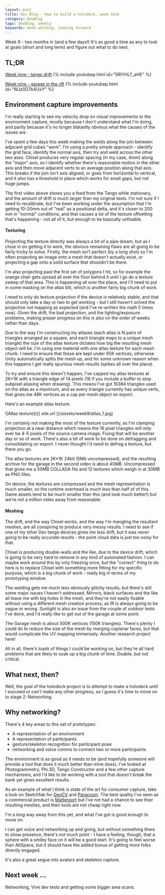 ```yaml
---
layout: post
title: Dev Blog - How to build a holodeck, week nine
category: DevBlog
tags: DevBlog, weekly
keywords: mesh welding, looking forward
---
```


Week 9 - two months in (and a few days!) It's as good a time as any to look at
goals (short and long term) and figure out what to do next.

## TL;DR

[Week nine - tango drift](https://youtu.be/5RlYHLT_aHE)
{% include youtubep.html id="5RlYHLT_aHE" %}

[Week nine - garage in the rift](https://youtu.be/WJz0D7b4UxY)
{% include youtubep.html id="WJz0D7b4UxY" %}

## Environment capture improvements

I'm really starting to see my velocity drop on visual improvements to the
environment capture, mostly because I don't understand what I'm doing, and
partly because it's no longer blatantly obvious what the causes of the issues are.

I've spent a few days this week making the welds along the join between adjacent
grid cubes "work". I'm using a pretty simple approach - identify the grid face,
identify the normal axis, then try and weld across the other two axes. Chisel
produces very regular spacing (in my case, 4mm) along the "major" axis, so I identify
whether there's reasonable motion in the other axis and then move adjacent verts
to an average position along that axis. This breaks if the join isn't axis aligned,
or goes from horizontal to vertical, and it also has a threshold in place which works
for small gaps, but not huge jumps.

The first video above shows you a feed from the Tango while stationary, and the amount
of drift is much larger than my original tests. I'm not sure if I need to recalibrate,
but I've been working under the assumption that I'm getting 10-20mm out of "real" as a positional
delta, and it's closer to 200 mm in "normal" conditions, and that causes a lot of the texture
offsetting that's happening - not all of it, but enough to be basically unfixable.

#### Texturing

Projecting the texture directly was always a bit of a pipe dream, but as I close in on
getting it to work, the obvious remaining flaws are all going to be fairly tricky to solve.
Firstly, the mesh isn't perfect (by a long shot) so I'm often projecting an image onto
a mesh that doesn't actually exist, or projecting a gap onto a solid surface that shouldn't
be there.

I'm also projecting past the first set of polygons I hit, so for example the orange chair gets spread
all over the floor behind it until I go do a texture sweep of that area. This is happening
all over the place, and I'll need to put in some masking on the atlas blit, which is another
fairly big chunk of work.

I need to only do texture projection if the device is relatively stable, and that should only
take a day or two to get working - but I still haven't solved the projection not mapping
as expected (and I've re-written the math 5 times now). Given the drift, the bad projection,
and the lighting/exposure problems, making proper progress on this is also on the order of
weeks rather than days.

Due to the way I'm constructing my atlases (each atlas is N pairs of triangles arranged
as a square, and each triangle maps to a unique mesh triangle) the size of the atlas texture
dictates how big the resulting mesh object will be. I'm using one material with one atlas
texture for each mesh chunk. I need to ensure that these are kept under 65K vertices, otherwise
Unity automatically splits the mesh up, and for some unknown reason when this happens I get
really spurious mesh results (spikes all over the place).

To try and ensure this doesn't happen, I've capped my atlas textures at 2K*1K with a triangle
edge of 14 pixels (16 if you include a buffer to stop subpixel aliasing when drawing). This means
I've got 16384 triangles used on the atlas as a maximum, and as every triangle currently has
unique verts, that gives me 48K vertices as a cap per mesh object on export. 

Here's an example atlas texture:

![Atlas texture]({{ site.url }}/assets/week9/atlas_1.jpg)

I'm certainly not making the most of the texture currently, as I'm clamping projection
at a near distance which means the 16 pixel triangles will only ever be 4-5 pixels of the
source camera image. Fixing that will be another day or so of work. There's also a bit
of work to be done on defragging and consolidating on export. I never thought I'd need
to defrag a texture, but there you go.

The atlas textures are 2K*1K 24bit (5Mb uncompressed), and the resulting archive for the garage in the
second video is about 40MB. Uncompressed that gives me a 50MB COLLADA file and 12 textures
which weigh in at 30MB as PNG files.

On device, the textures are compressed and the mesh representation is much smaller, so
the runtime overhead is much less than half of of this. Game assets tend to be much smaller
than this (and look much better!) but we're not a million miles away from reasonable.


#### Meshing

The drift, and the way Chisel works, and the way I'm mangling the resultant meshes, are
all conspiring to produce very messy results. I need to see if one of my other Dev tango
devices gives me less drift, but it was never going to be really accurate results - the
point cloud data is just too noisy for that.

Chisel is producing double-walls and the like, due to the device drift,
which is going to be very hard to remove in any kind of automated fashion. I can maybe
work around this by only freezing once, but the "correct" thing to do here is to replace Chisel
with something more fitting for my specific purpose, which is a big chunk of work - really big
in terms of my prototyping window.

The welding gets me much less obviously glitchy results, but there's still some major issues
I haven't addressed. Mirrors, black surfaces and the like all
leave me with big holes in the mesh, and they're not easily fixable without using a different
mesh creation process, as IR is always going to be vague or wrong. Sunlight is also
an issue from the couple of outdoor tests I've done, and I'd really like to get out of
the garage at some point.

The Garage mesh is about 500K vertices (150K triangles). There's plenty I could do to
reduce the size of the mesh by merging coplanar faces, but that would complicate the
UV mapping immensely. Another research project here!

All in all, there's loads of things I could be working on, but they're all hard problems
that are likely to soak up a big chunk of time. Doable, but not critical.


## What next, then?

Well, the goal of the holodeck project is to attempt to make a holodeck until I succeed
or can't make any other progress, so I guess it's time to move on to stage 2: Networking.

## Why networking?

There's 4 key areas to this set of prototypes:

* A representation of an environment
* A representation of participants
* gesture/skeleton recognition for participant pose
* networking and voice comms to connect two or more participants

The environment is as good as it needs to be (and hopefully someone will provide a tool
that does it much better than mine does). I've looked at Photogrammetry, Phi.3D, Tango
Constructor and a few other capture mechanisms, and I'd like to be working with a tool that
doesn't break the bank yet gives excellent results.

As an example of what I think is state of the art for consumer capture, take a look on
Sketchfab for [GeoCV](https://sketchfab.com/geocv) and
[Paracosm](https://sketchfab.com/models?q=paracosm&sort_by=-likeCount). The best quality
I've seen as a commercial product is [Matterport](https://matterport.com/) but I've not
had a chance to see their resulting meshes, and their tools are not cheap right now.

I'm a *long* way away from this yet, and what I've got is good enough to move on.

I can get voice and networking up and going, but without something there to show presence,
there's not much point - I have a feeling, though, that a sphere with a smiley face on it
will be a good start. It's going to feel worse than AltSpace, but it should have the
added bonus of getting more folks directly engaged.

It's also a great segue into avatars and skeleton capture.

## Next week ...

Networking, Vive dev tests and getting some bigger area scans.






